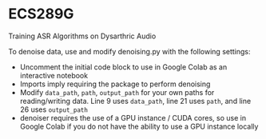 # ECS289G
Training ASR Algorithms on Dysarthric Audio

To denoise data, use and modify denoising.py with the following settings:

- Uncomment the initial code block to use in Google Colab as an interactive notebook
- Imports imply requiring the package to perform denoising
- Modify `data_path`, `path`, `output_path` for your own paths for reading/writing data. Line 9 uses `data_path`, line 21 uses `path`, and line 26 uses `output_path`
- denoiser requires the use of a GPU instance / CUDA cores, so use in Google Colab if you do not have the ability to use a GPU instance locally
